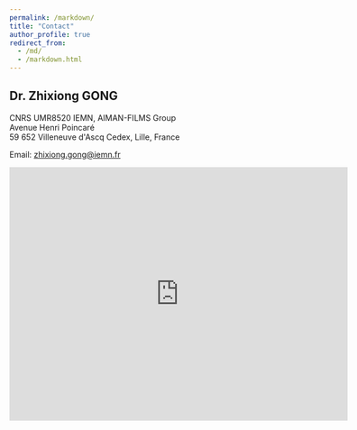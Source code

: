 ```yaml
---
permalink: /markdown/
title: "Contact"
author_profile: true
redirect_from: 
  - /md/
  - /markdown.html
---
```


## Dr. Zhixiong GONG

CNRS UMR8520 IEMN, AIMAN-FILMS Group<br />
Avenue Henri Poincaré<br />
59 652 Villeneuve d'Ascq Cedex, Lille, France<br />

Email: zhixiong.gong@iemn.fr<br />

<iframe src="https://www.google.com/maps/embed?pb=!1m18!1m12!1m3!1d2532.256772864917!2d3.135744315900272!3d50.603766084186574!2m3!1f0!2f0!3f0!3m2!1i1024!2i768!4f13.1!3m3!1m2!1s0x47c2d6518757961d%3A0xc7e0c4805cba4276!2sInstitut%20d&#39;%C3%A9lectronique%20de%20micro%C3%A9lectronique%20et%20de%20nanotechnologie!5e0!3m2!1szh-CN!2sfr!4v1637404404365!5m2!1szh-CN!2sfr" width="600" height="450" style="border:0;" allowfullscreen="" loading="lazy"></iframe>
